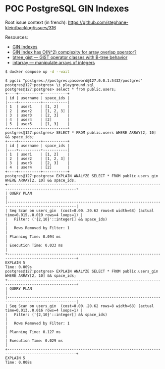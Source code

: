 # POC PostgreSQL GIN Indexes

Root issue context (in french): https://github.com/stephane-klein/backlog/issues/316

Resources:

- [GIN Indexes](https://www.postgresql.org/docs/15/gin.html)
- [GIN Index has O(N^2) complexity for array overlap operator?](https://stackoverflow.com/a/70852000/261061)
- [btree_gist — GiST operator classes with B-tree behavior](https://www.postgresql.org/docs/16/btree-gist.html)
- [intarray — manipulate arrays of integers](https://www.postgresql.org/docs/16/intarray.html)


```sh
$ docker compose up -d --wait
```

```
$ pgcli "postgres://postgres:password@127.0.0.1:5432/postgres"
postgres@127:postgres> \i playground.sql
postgres@127:postgres> select * from public.users;
+----+----------+-----------+
| id | username | space_ids |
|----+----------+-----------|
| 1  | user1    | [1, 2]    |
| 2  | user2    | [1, 2, 3] |
| 3  | user3    | [2, 3]    |
| 4  | user4    | [2]       |
| 5  | user5    | [1, 3]    |
+----+----------+-----------+
postgres@127:postgres> SELECT * FROM public.users WHERE ARRAY[2, 10] && space_ids;
+----+----------+-----------+
| id | username | space_ids |
|----+----------+-----------|
| 1  | user1    | [1, 2]    |
| 2  | user2    | [1, 2, 3] |
| 3  | user3    | [2, 3]    |
| 4  | user4    | [2]       |
+----+----------+-----------+
postgres@127:postgres> EXPLAIN ANALYZE SELECT * FROM public.users_gin WHERE ARRAY[2, 10] && space_ids;
+-----------------------------------------------------------------------------------------------------+
| QUERY PLAN                                                                                          |
|-----------------------------------------------------------------------------------------------------|
| Seq Scan on users_gin  (cost=0.00..20.62 rows=8 width=68) (actual time=0.015..0.019 rows=4 loops=1) |
|   Filter: ('{2,10}'::integer[] && space_ids)                                                        |
|   Rows Removed by Filter: 1                                                                         |
| Planning Time: 0.094 ms                                                                             |
| Execution Time: 0.033 ms                                                                            |
+-----------------------------------------------------------------------------------------------------+
EXPLAIN 5
Time: 0.009s
postgres@127:postgres> EXPLAIN ANALYZE SELECT * FROM public.users_gin WHERE ARRAY[2, 10] && space_ids;
+-----------------------------------------------------------------------------------------------------+
| QUERY PLAN                                                                                          |
|-----------------------------------------------------------------------------------------------------|
| Seq Scan on users_gin  (cost=0.00..20.62 rows=8 width=68) (actual time=0.013..0.016 rows=4 loops=1) |
|   Filter: ('{2,10}'::integer[] && space_ids)                                                        |
|   Rows Removed by Filter: 1                                                                         |
| Planning Time: 0.127 ms                                                                             |
| Execution Time: 0.029 ms                                                                            |
+-----------------------------------------------------------------------------------------------------+
EXPLAIN 5
Time: 0.008s
```
